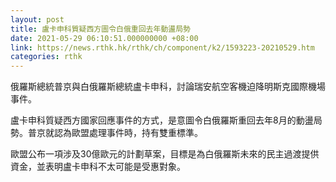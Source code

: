 ```yaml
---
layout: post
title: 盧卡申科質疑西方圖令白俄重回去年動盪局勢
date: 2021-05-29 06:10:51.000000000 +08:00
link: https://news.rthk.hk/rthk/ch/component/k2/1593223-20210529.htm
categories: rthk
---
```


俄羅斯總統普京與白俄羅斯總統盧卡申科，討論瑞安航空客機迫降明斯克國際機場事件。

盧卡申科質疑西方國家回應事件的方式，是意圖令白俄羅斯重回去年8月的動盪局勢。普京就認為歐盟處理事件時，持有雙重標準。

歐盟公布一項涉及30億歐元的計劃草案，目標是為白俄羅斯未來的民主過渡提供資金，並表明盧卡申科不太可能是受惠對象。

